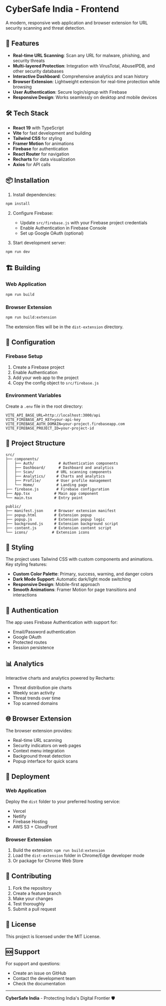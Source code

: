 # CyberSafe India - Frontend

A modern, responsive web application and browser extension for URL security scanning and threat detection.

## 🚀 Features

- **Real-time URL Scanning**: Scan any URL for malware, phishing, and security threats
- **Multi-layered Protection**: Integration with VirusTotal, AbuseIPDB, and other security databases
- **Interactive Dashboard**: Comprehensive analytics and scan history
- **Browser Extension**: Lightweight extension for real-time protection while browsing
- **User Authentication**: Secure login/signup with Firebase
- **Responsive Design**: Works seamlessly on desktop and mobile devices

## 🛠️ Tech Stack

- **React 19** with TypeScript
- **Vite** for fast development and building
- **Tailwind CSS** for styling
- **Framer Motion** for animations
- **Firebase** for authentication
- **React Router** for navigation
- **Recharts** for data visualization
- **Axios** for API calls

## 📦 Installation

1. Install dependencies:
```bash
npm install
```

2. Configure Firebase:
   - Update `src/firebase.js` with your Firebase project credentials
   - Enable Authentication in Firebase Console
   - Set up Google OAuth (optional)

3. Start development server:
```bash
npm run dev
```

## 🏗️ Building

### Web Application
```bash
npm run build
```

### Browser Extension
```bash
npm run build:extension
```

The extension files will be in the `dist-extension` directory.

## 🔧 Configuration

### Firebase Setup
1. Create a Firebase project
2. Enable Authentication
3. Add your web app to the project
4. Copy the config object to `src/firebase.js`

### Environment Variables
Create a `.env` file in the root directory:
```
VITE_API_BASE_URL=http://localhost:3000/api
VITE_FIREBASE_API_KEY=your-api-key
VITE_FIREBASE_AUTH_DOMAIN=your-project.firebaseapp.com
VITE_FIREBASE_PROJECT_ID=your-project-id
```

## 📁 Project Structure

```
src/
├── components/
│   ├── Auth/           # Authentication components
│   ├── Dashboard/      # Dashboard and analytics
│   ├── Scan/          # URL scanning components
│   ├── Analytics/     # Charts and analytics
│   ├── Profile/       # User profile management
│   └── Home/          # Landing page
├── firebase.js        # Firebase configuration
├── App.tsx           # Main app component
└── main.tsx          # Entry point

public/
├── manifest.json     # Browser extension manifest
├── popup.html        # Extension popup
├── popup.js          # Extension popup logic
├── background.js     # Extension background script
├── content.js        # Extension content script
└── icons/           # Extension icons
```

## 🎨 Styling

The project uses Tailwind CSS with custom components and animations. Key styling features:

- **Custom Color Palette**: Primary, success, warning, and danger colors
- **Dark Mode Support**: Automatic dark/light mode switching
- **Responsive Design**: Mobile-first approach
- **Smooth Animations**: Framer Motion for page transitions and interactions

## 🔐 Authentication

The app uses Firebase Authentication with support for:
- Email/Password authentication
- Google OAuth
- Protected routes
- Session persistence

## 📊 Analytics

Interactive charts and analytics powered by Recharts:
- Threat distribution pie charts
- Weekly scan activity
- Threat trends over time
- Top scanned domains

## 🌐 Browser Extension

The browser extension provides:
- Real-time URL scanning
- Security indicators on web pages
- Context menu integration
- Background threat detection
- Popup interface for quick scans

## 🚀 Deployment

### Web Application
Deploy the `dist` folder to your preferred hosting service:
- Vercel
- Netlify
- Firebase Hosting
- AWS S3 + CloudFront

### Browser Extension
1. Build the extension: `npm run build:extension`
2. Load the `dist-extension` folder in Chrome/Edge developer mode
3. Or package for Chrome Web Store

## 🤝 Contributing

1. Fork the repository
2. Create a feature branch
3. Make your changes
4. Test thoroughly
5. Submit a pull request

## 📄 License

This project is licensed under the MIT License.

## 🆘 Support

For support and questions:
- Create an issue on GitHub
- Contact the development team
- Check the documentation

---

**CyberSafe India** - Protecting India's Digital Frontier 🛡️